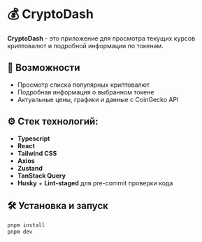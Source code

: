 # 💰 CryptoDash

**CryptoDash** - это приложение для просмотра текущих курсов криптовалют и подробной информации по токенам.

## 🧩 Возможности

- Просмотр списка популярных криптовалют
- Подробная информация о выбранном токене
- Актуальные цены, графики и данные с CoinGecko API

## ⚙️ Стек технологий:

- **Typescript**
- **React**
- **Tailwind CSS**
- **Axios**
- **Zustand**
- **TanStack Query**
- **Husky** + **Lint-staged** для pre-commit проверки кода

## 🛠 Установка и запуск

```bash
pnpm install
pnpm dev
```
